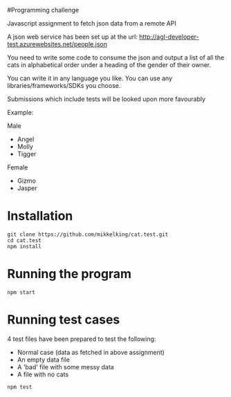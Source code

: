 #Programming challenge

Javascript assignment to fetch json data from a remote API

A json web service has been set up at the url: http://agl-developer-test.azurewebsites.net/people.json

You need to write some code to consume the json and output a list of all the cats in alphabetical order under a heading of the gender of their owner.

You can write it in any language you like. You can use any libraries/frameworks/SDKs you choose.

Submissions which include tests will be looked upon more favourably

Example:

Male
  * Angel
  * Molly
  * Tigger

Female
  * Gizmo
  * Jasper

# Installation

```
git clone https://github.com/mikkelking/cat.test.git
cd cat.test
npm install
```

# Running the program

```
npm start
```

# Running test cases

4 test files have been prepared to test the following:

  * Normal case (data as fetched in above assignment)
  * An empty data file
  * A 'bad' file with some messy data
  * A file with no cats

```
npm test
```
